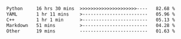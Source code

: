 <!--START_SECTION:waka-->

```txt
Python     16 hrs 30 mins  >>>>>>>>>>>>>>>>>>>>>----   82.68 %
YAML       1 hr 11 mins    >------------------------   05.96 %
C++        1 hr 1 min      >------------------------   05.13 %
Markdown   51 mins         >------------------------   04.28 %
Other      19 mins         -------------------------   01.63 %
```

<!--END_SECTION:waka-->


